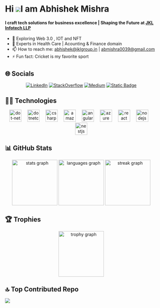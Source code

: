 Hi ![](https://user-images.githubusercontent.com/18350557/176309783-0785949b-9127-417c-8b55-ab5a4333674e.gif)I am Abhishek Mishra
======================================================================================================================================
<h4>I craft tech solutions for business excellence | Shaping the Future at <a href="https://jklgroup.in/">JKL Infotech LLP</a> </h4>

- 🔭 Exploring Web 3.0 , IOT and NFT
- 🌱 Experts in Health Care | Acounting & Finance domain
- 📫 How to reach me: abhishek@jklgroup.in | abmishra0039@gmail.com
- ⚡ Fun fact: Cricket is my favorite sport

## 🌐 Socials

<p align="center">
    <a href="https://www.linkedin.com/in/abhishek-misra/">
        <img alt="LinkedIn" title="LinkedIn"
            src="https://img.shields.io/badge/LinkedIn-0077B5?style=for-the-badge&logo=linkedin&logoColor=white" /></a>
    <a href="https://stackoverflow.com/users/9263070/abhishek/">
        <img alt="StackOverflow" title="StackOverflow"
            src="https://img.shields.io/stackexchange/stackoverflow/r/9263070?style=for-the-badge&logo=stackoverflow&label=StackOverflow%20Reputation" /></a>
    <a href="https://medium.com/@@abmishra0039">
        <img alt="Medium" title="Medium"
            src="https://img.shields.io/badge/Medium-12100E?style=for-the-badge&logo=medium&logoColor=white/" /></a>
    <a href="https://www.c-sharpcorner.com/members/ami-mishra2"><img alt="Static Badge" src="https://img.shields.io/badge/C%23Corner-blue?style=for-the-badge"></a>
</p>

## 🧑‍💻 Technologies
<div align="center">
  <img src="https://cdn.jsdelivr.net/gh/devicons/devicon/icons/dot-net/dot-net-original.svg" height="40" alt="dot-net logo"  />
  <img width="12" />
  <img src="https://cdn.jsdelivr.net/gh/devicons/devicon/icons/dotnetcore/dotnetcore-original.svg" height="40" alt="dotnetcore logo"  />
  <img width="12" />
  <img src="https://cdn.jsdelivr.net/gh/devicons/devicon/icons/csharp/csharp-original.svg" height="40" alt="csharp logo"  />
  <img width="12" />
  <img src="https://skillicons.dev/icons?i=aws" height="40" alt="amazonwebservices logo"  />
  <img width="12" />
  <img src="https://cdn.jsdelivr.net/gh/devicons/devicon/icons/angularjs/angularjs-original.svg" height="40" alt="angularjs logo"  />
  <img width="12" />
  <img src="https://cdn.jsdelivr.net/gh/devicons/devicon/icons/azure/azure-original.svg" height="40" alt="azure logo"  />
  <img width="12" />
  <img src="https://cdn.jsdelivr.net/gh/devicons/devicon/icons/react/react-original.svg" height="40" alt="react logo"  />
  <img width="12" />
  <img src="https://cdn.jsdelivr.net/gh/devicons/devicon/icons/nodejs/nodejs-original.svg" height="40" alt="nodejs logo"  />
  <img width="12" />
  <img src="https://cdn.simpleicons.org/nestjs/E0234E" height="40" alt="nestjs logo"  />
</div>

## 📊 GitHub Stats
<div align="center">
   <img src="https://github-readme-stats.vercel.app/api?username=abhishek-misra&hide_title=false&hide_rank=false&show_icons=true&include_all_commits=true&count_private=true&disable_animations=false&theme=dracula&locale=en&hide_border=false" height="150" alt="stats graph"  />
  <img src="https://github-readme-stats.vercel.app/api/top-langs?username=abhishek-misra&locale=en&hide_title=false&layout=compact&card_width=320&langs_count=5&theme=dracula&hide_border=false&order=2&custom_title=Languages" height="150" alt="languages graph"  />
  <img src="https://streak-stats.demolab.com?user=abhishek-misra&locale=en&mode=daily&theme=dracula&hide_border=false&border_radius=5&order=3" height="150" alt="streak graph"  />
</div>

## 🏆 Trophies
<div align="center">
  <img src="https://github-profile-trophy.vercel.app?username=abhishek-misra&theme=dracula&column=-1&row=1&margin-w=8&margin-h=8&no-bg=false&no-frame=true&order=4" height="150" alt="trophy graph"  />
</div>

## 🔝 Top Contributed Repo
![](https://github-contributor-stats.vercel.app/api?username=abhishek-misra&limit=5&theme=dark&combine_all_yearly_contributions=true)

